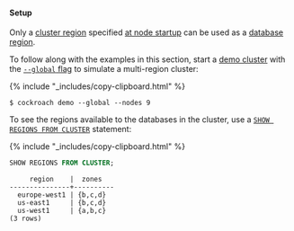 #### Setup

Only a [cluster region](multiregion-overview.html#cluster-regions) specified [at node startup](cockroach-start.html#locality) can be used as a [database region](multiregion-overview.html#database-regions).

To follow along with the examples in this section, start a [demo cluster](cockroach-demo.html) with the [`--global` flag](cockroach-demo.html#general) to simulate a multi-region cluster:

{% include "_includes/copy-clipboard.html" %}
~~~ shell
$ cockroach demo --global --nodes 9
~~~

To see the regions available to the databases in the cluster, use a [`SHOW REGIONS FROM CLUSTER`](show-regions.html#view-the-regions-in-a-cluster) statement:

{% include "_includes/copy-clipboard.html" %}
~~~ sql
SHOW REGIONS FROM CLUSTER;
~~~

~~~
     region    |  zones
---------------+----------
  europe-west1 | {b,c,d}
  us-east1     | {b,c,d}
  us-west1     | {a,b,c}
(3 rows)
~~~